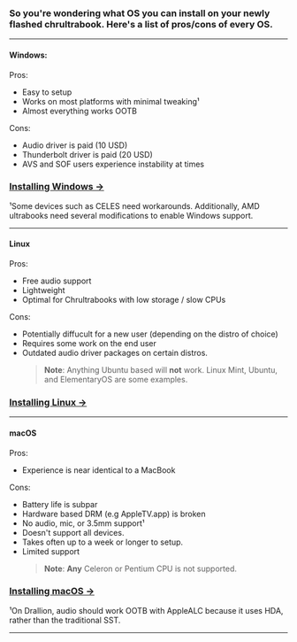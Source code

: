 ### So you're wondering what OS you can install on your newly flashed chrultrabook. Here's a list of pros/cons of every OS.

----------

#### Windows:
Pros:
* Easy to setup 
* Works on most platforms with minimal tweaking¹
* Almost everything works OOTB

Cons: 
* Audio driver is paid (10 USD)
* Thunderbolt driver is paid (20 USD)
* AVS and SOF users experience instability at times

### [Installing Windows →](installing-windows.md) 

¹Some devices such as CELES need workarounds. Additionally, AMD ultrabooks need several modifications to enable Windows support.

----------

#### Linux
Pros:
* Free audio support 
* Lightweight
* Optimal for Chrultrabooks with low storage / slow CPUs

Cons:
* Potentially diffucult for a new user (depending on the distro of choice)
* Requires some work on the end user
* Outdated audio driver packages on certain distros.
   >**Note**: Anything Ubuntu based will **not** work. Linux Mint, Ubuntu, and ElementaryOS are some examples.

### [Installing Linux →](installing-linux.md) 


----------

#### macOS
Pros:
* Experience is near identical to a MacBook

Cons:
* Battery life is subpar
* Hardware based DRM (e.g AppleTV.app) is broken
* No audio, mic, or 3.5mm support¹
* Doesn't support all devices.
* Takes often up to a week or longer to setup.
* Limited support
  >**Note**: **Any** Celeron or Pentium CPU is not supported.

### [Installing macOS →](installing-macos.md) 

¹On Drallion, audio should work OOTB with AppleALC because it uses HDA, rather than the traditional SST.

----------
